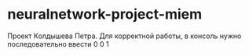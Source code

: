 # neuralnetwork-project-miem
Проект Колдышева Петра. Для корректной работы, в консоль нужно последовательно ввести 0 0 1
